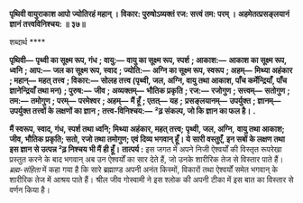 **पृथिवी वायुराकाश आपो ज्योतिरहं महान् ।** **विकार: पुरुषोऽव्यक्तं रज: सत्त्वं तम: परम् ।** **अहमेतत्प्रसङ्लयानं ज्ञानं तत्त्वविनिश्चय: ॥ ३७॥** 

शब्दार्थ **** 

**पृथिवी—** **पृथ्वी का सूक्ष्म रूप, गंध** **; वायु:—** **वायु का सूक्ष्म रूप, स्पर्श** **; आकाश:—** **आकाश का सूक्ष्म रूप, ध्वनि** **; आप:—** **जल का सूक्ष्म रूप, स्वाद** **; ज्योति:—** **अग्नि का सूक्ष्म रूप, स्वरूप** **; अहम्—** **मिथ्या अहंकार** **; महान्—** **महत् तत्त्व** **; विकार:—** **सोलह तत्त्व (पृथ्वी, जल, अग्नि, वायु तथा आकाश, पाँच कर्मेन्द्रियाँ, पाँच ज्ञानेन्द्रियाँ तथा मन)** **; पुरुष:—** **जीव** **; अव्यक्तम्—** **भौतिक प्रकृति** **; रज:—** **रजोगुण** **; सत्त्वम्—** **सतोगुण** **; तम:—** **तमोगुण** **; परम्—** **परमेश्वर** **; अहम्—** **मैं हूँ** **; एतत्—** **यह** **;** **प्रसङ्लयानम्—** **उपर्युक्त** **; ज्ञानम्—** **उपर्युक्त तत्त्वों के लक्षणों का ज्ञान** **; तत्त्व-विनिश्चय:—** **²ढ़ संकल्प, जो कि ज्ञान का फल है।** **.** 

**मैं स्वरूप, स्वाद, गंध, स्पर्श तथा ध्वनि; मिथ्या अहंकार, महत् तत्त्व; पृथ्वी, जल, अग्नि,** **वायु तथा आकाश; जीव, भौतिक प्रकृति; सतो, रजो तथा तमोगुण; एवं दिव्य भगवान् हूँ। ये** **सारी वस्तुएँ, इन सबों के लक्षण तथा इस ज्ञान से उत्पन्न ²ढ़ निश्चय भी मैं ही हूँ।** **तात्पर्य :** इस जगत में अपने निजी ऐश्वर्यों की विस्तृत रूपरेखा प्रस्तुत करने के बाद भगवान् अब उन ऐश्वर्यों का सार देते हैं, जो उनके शारीरिक तेज से विस्तार पाते हैं। *ब्रह्म-संहिता* में कहा गया है कि सारे ब्रह्माण्ड अपनी अनंत किस्मों, विकारों तथा ऐश्वर्यों समेत भगवान् के शारीरिक तेज में आश्रय पाते हैं। श्रील जीव गोस्वामी ने इस श्लोक की अपनी टीका में इस बात का विस्तार से वर्णन किया है।  